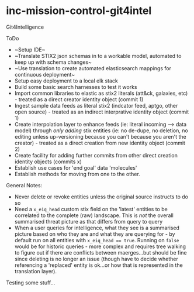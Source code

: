 # inc-mission-control-git4intel
Git4Intelligence

ToDo
* ~Setup IDE~
* ~Translate STIX2 json schemas in to a workable model, automated to keep up with schema changes~
* ~Use translation to create automated elasticsearch mappings for continuous deployment~
* Setup easy deployment to a local elk stack
* Build some basic search harnesses to test it works
* Import common libraries to elastic as stix2 literals (att&ck, galaxies, etc) - treated as a direct creator identity object (commit 1)
* Ingest sample data feeds as literal stix2 (indcator feed, aptgo, other open source) - treated as an indirect interprative identity object (commit 1)
* Create interpolation layer to enhance feeds (ie: literal incoming --> data model) through _only adding_ stix entities (ie: no de-dupe, no deletion, no editing unless up-versioning because you can't because you aren't the creator) - treated as a direct creation from new identity object (commit 2)
* Create facility for adding further commits from other direct creation identity objects (commits x)
* Establish use cases for 'end goal' data 'molecules'
* Establish methods for moving from one to the other.

General Notes:
* Never delete or revoke entities unless the original source instructs to do so
* Need a `x_eiq_head` custom stix field on the 'latest' entities to be correlated to the complete (raw) landscape. This is _not_ the overall summarised threat picture as that differs from query to query
* When a user queries for intelligence, what they see is a summarised picture based on who they are and what they are querying for - by default run on all entities with `x_eiq_head == true`. Running on `false` would be for historic queries - more complex and requires tree walking to figure out if there are conflicts between maerges...but should be fine since deleting is no longer an issue (though have to decide whether referencing a 'replaced' entity is ok...or how that is represented in the translation layer).

Testing some stuff...